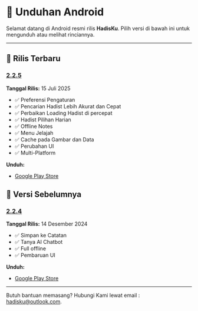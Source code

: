 # 📱 Unduhan Android

Selamat datang di Android resmi rilis **HadisKu**. Pilih versi di bawah ini untuk mengunduh atau melihat rinciannya.

---

## 🚀 Rilis Terbaru

### [2.2.5](#2.2.5)

**Tanggal Rilis:** 15 Juli 2025

- ✅ Preferensi Pengaturan
- ✅ Pencarian Hadist Lebih Akurat dan Cepat
- ✅ Perbaikan Loading Hadist di percepat
- ✅ Hadist Pilihan Harian
- ✅ Offline Notes
- ✅ Menu Jelajah
- ✅ Cache pada Gambar dan Data
- ✅ Perubahan UI
- ✅ Multi-Platform

**Unduh:**

- [Google Play Store](https://play.google.com/store/apps/details?id=com.flagodna.hadisku)

## 📜 Versi Sebelumnya

### [2.2.4](#2.2.4)

**Tanggal Rilis:** 14 Desember 2024

- ✅ Simpan ke Catatan
- ✅ Tanya AI Chatbot
- ✅ Full offline
- ✅ Pembaruan UI

**Unduh:**

- [Google Play Store](https://play.google.com/store/apps/details?id=com.flagodna.hadisku)

---

Butuh bantuan memasang? Hubungi Kami lewat email : [hadisku@outlook.com](mailto:hadisku@outlook.com).
